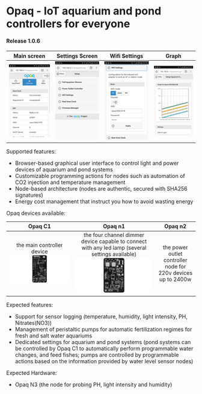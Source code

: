 # Opaq - IoT aquarium and pond controllers for everyone
#### Release 1.0.6

Main screen |  Settings Screen | Wifi Settings | Graph
:-----------:|:----------------:|:------:|:-------:
![](/data/binaries/screenshots/main.png) |  ![](/data/binaries/screenshots/settings.png) |  ![](/data/binaries/screenshots/wifi.png) |  ![](/data/binaries/screenshots/dimmergraph.png)

Supported features:
- Browser-based graphical user interface to control light and power devices of aquarium and pond systems
- Customizable programming actions for nodes such as automation of CO2 injection and temperature management
- Node-based architecture (nodes are authentic, secured with SHA256 signatures)
- Energy cost management that instruct you how to avoid wasting energy

Opaq devices available:

Opaq C1 | Opaq n1 | Opaq n2
:------:|:---------:|:---------:
the main controller device ![Opaq C1 Frame](/hardware/opac_c1/v1.1/top.png?raw=true "Opaq C1 Frame") | the four channel dimmer device capable to connect with any led lamp (several settings available) ![Opaq n1 Frame](/hardware/opac_n1/v2.1/top.png?raw=true "Opaq n1 Frame") | the power outlet controller node for 220v devices up to 2400w

Expected features:
- Support for sensor logging (temperature, humidity, light intensity, PH, Nitrates(NO3))
- Management of peristaltic pumps for automatic fertilization regimes for fresh and salt water aquariums
- Dedicated settings for aquarium and pond systems (pond systems can be controlled by Opaq C1 to automatically perform programmable water changes, and feed fishes; pumps are controlled by programmable actions based on the information provided by water level sensor nodes)

Expected Hardware:
- Opaq N3 (the node for probing PH, light intensity and humidity)

